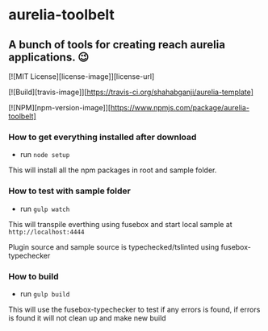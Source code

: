 # aurelia-toolbelt

## A bunch of tools for creating reach aurelia applications. :wink:

[![MIT License][license-image]][license-url]

[![Build][travis-image]][https://travis-ci.org/shahabganji/aurelia-template]

[![NPM][npm-version-image]][https://www.npmjs.com/package/aurelia-toolbelt] 

### How to get everything installed after download
* run `node setup`

This will install all the npm packages in root and sample folder.


### How to test with sample folder

* run `gulp watch`

This will transpile everthing using fusebox and start local sample at `http://localhost:4444`

Plugin source and sample source is typechecked/tslinted using fusebox-typechecker


### How to build

* run `gulp build`

This will use the fusebox-typechecker to test if any errors is found, if errors is found it will not clean up and make new build
